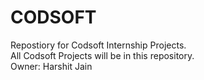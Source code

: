 # CODSOFT
Repostiory for Codsoft Internship Projects.
<br>
All Codsoft Projects will be in this repository.
<br>
Owner: Harshit Jain 

